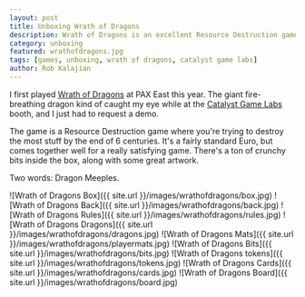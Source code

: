 ```yaml
---
layout: post
title: Unboxing Wrath of Dragons
description: Wrath of Dragons is an excellent Resource Destruction game from Catalyst Game Labs. Let's unbox it and see what's inside.
category: unboxing
featured: wrathofdragons.jpg
tags: [games, unboxing, wrath of dragons, catalyst game labs]
author: Rob Kalajian
---
```


I first played [Wrath of Dragons](http://www.catalystgamelabs.com/casual-games/wrath-of-dragons/) at PAX East this year. The giant fire-breathing dragon kind of caught my eye while at the [Catalyst Game Labs](http://www.catalystgamelabs.com) booth, and I just had to request a demo.

The game is a Resource Destruction game where you're trying to destroy the most stuff by the end of 6 centuries. It's a fairly standard Euro, but comes together well for a really satisfying game. There's a ton of crunchy bits inside the box, along with some great artwork.

Two words: Dragon Meeples.

![Wrath of Dragons Box]({{ site.url }}/images/wrathofdragons/box.jpg)
![Wrath of Dragons Back]({{ site.url }}/images/wrathofdragons/back.jpg)
![Wrath of Dragons Rules]({{ site.url }}/images/wrathofdragons/rules.jpg)
![Wrath of Dragons Dragons]({{ site.url }}/images/wrathofdragons/dragons.jpg)
![Wrath of Dragons Mats]({{ site.url }}/images/wrathofdragons/playermats.jpg)
![Wrath of Dragons Bits]({{ site.url }}/images/wrathofdragons/bits.jpg)
![Wrath of Dragons tokens]({{ site.url }}/images/wrathofdragons/tokens.jpg)
![Wrath of Dragons Cards]({{ site.url }}/images/wrathofdragons/cards.jpg)
![Wrath of Dragons Board]({{ site.url }}/images/wrathofdragons/board.jpg)

